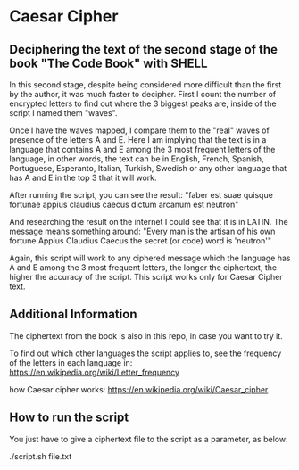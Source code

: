 # Caesar Cipher

## Deciphering the text of the second stage of the book "The Code Book" with SHELL

In this second stage, despite being considered more difficult than the first by the author, it was much faster to decipher. First I count the number of encrypted letters to find out where the 3 biggest peaks are, inside of the script I named them "waves".

Once I have the waves mapped, I compare them to the "real" waves of presence of the letters A and E.
Here I am implying that the text is in a language that contains A and E among the 3 most frequent letters of the language, in other words, the text can be in English, French, Spanish, Portuguese, Esperanto, Italian, Turkish, Swedish or any other language that has A and E in the top 3 that it will work.

After running the script, you can see the result:
"faber est suae quisque fortunae appius claudius caecus dictum arcanum est neutron"

And researching the result on the internet I could see that it is in LATIN.
The message means something around:
"Every man is the artisan of his own fortune Appius Claudius Caecus the secret (or code) word is 'neutron'"

Again, this script will work to any ciphered message which the language has A and E among the 3 most frequent letters, the longer the ciphertext, the higher the accuracy of the script.
This script works only for Caesar Cipher text.

## Additional Information 

The ciphertext from the book is also in this repo, in case you want to try it.

To find out which other languages the script applies to, see the frequency of the letters in each language in:
https://en.wikipedia.org/wiki/Letter_frequency

how Caesar cipher works: 
https://en.wikipedia.org/wiki/Caesar_cipher

## How to run the script

You just have to give a ciphertext file to the script as a parameter, as below:

./script.sh file.txt

